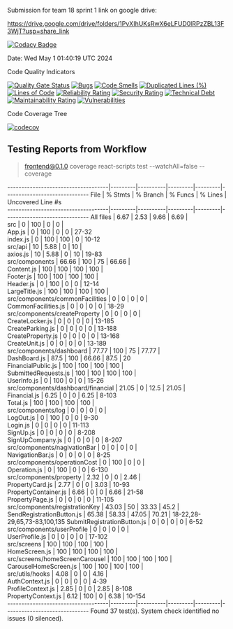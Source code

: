 Submission for team 18 sprint 1 link on google drive:

https://drive.google.com/drive/folders/1PvXIhUKsRwX6eLFUD0lRPzZBL13F3WjT?usp=share_link

[![Codacy Badge](https://app.codacy.com/project/badge/Grade/bb3c9af8236b4e89bc59c9172e2e41a3)](https://app.codacy.com/gh/JRB958/THE-390/dashboard?utm_source=gh&utm_medium=referral&utm_content=&utm_campaign=Badge_grade)

Date: Wed May  1 01:40:19 UTC 2024

Code Quality Indicators

[![Quality Gate Status](https://sonarcloud.io/api/project_badges/measure?project=NicholasWahome_THE-390&metric=alert_status)](https://sonarcloud.io/summary/new_code?id=NicholasWahome_THE-390)
[![Bugs](https://sonarcloud.io/api/project_badges/measure?project=NicholasWahome_THE-390&metric=bugs)](https://sonarcloud.io/summary/new_code?id=NicholasWahome_THE-390)
[![Code Smells](https://sonarcloud.io/api/project_badges/measure?project=NicholasWahome_THE-390&metric=code_smells)](https://sonarcloud.io/summary/new_code?id=NicholasWahome_THE-390)
[![Duplicated Lines (%)](https://sonarcloud.io/api/project_badges/measure?project=NicholasWahome_THE-390&metric=duplicated_lines_density)](https://sonarcloud.io/summary/new_code?id=NicholasWahome_THE-390)
[![Lines of Code](https://sonarcloud.io/api/project_badges/measure?project=NicholasWahome_THE-390&metric=ncloc)](https://sonarcloud.io/summary/new_code?id=NicholasWahome_THE-390)
[![Reliability Rating](https://sonarcloud.io/api/project_badges/measure?project=NicholasWahome_THE-390&metric=reliability_rating)](https://sonarcloud.io/summary/new_code?id=NicholasWahome_THE-390)
[![Security Rating](https://sonarcloud.io/api/project_badges/measure?project=NicholasWahome_THE-390&metric=security_rating)](https://sonarcloud.io/summary/new_code?id=NicholasWahome_THE-390)
[![Technical Debt](https://sonarcloud.io/api/project_badges/measure?project=NicholasWahome_THE-390&metric=sqale_index)](https://sonarcloud.io/summary/new_code?id=NicholasWahome_THE-390)
[![Maintainability Rating](https://sonarcloud.io/api/project_badges/measure?project=NicholasWahome_THE-390&metric=sqale_rating)](https://sonarcloud.io/summary/new_code?id=NicholasWahome_THE-390)
[![Vulnerabilities](https://sonarcloud.io/api/project_badges/measure?project=NicholasWahome_THE-390&metric=vulnerabilities)](https://sonarcloud.io/summary/new_code?id=NicholasWahome_THE-390)

Code Coverage Tree

[![codecov](https://codecov.io/gh/THE-390-Team/THE-390/graph/badge.svg?token=FW880JJXGB)](https://codecov.io/gh/THE-390-Team/THE-390)


## Testing Reports from Workflow


> frontend@0.1.0 coverage
> react-scripts test --watchAll=false --coverage

------------------------------------|---------|----------|---------|---------|------------------------------
File                                | % Stmts | % Branch | % Funcs | % Lines | Uncovered Line #s            
------------------------------------|---------|----------|---------|---------|------------------------------
All files                           |    6.67 |     2.53 |    9.66 |    6.69 |                              
 src                                |       0 |      100 |       0 |       0 |                              
  App.js                            |       0 |      100 |       0 |       0 | 27-32                        
  index.js                          |       0 |      100 |     100 |       0 | 10-12                        
 src/api                            |      10 |     5.88 |       0 |      10 |                              
  axios.js                          |      10 |     5.88 |       0 |      10 | 19-83                        
 src/components                     |   66.66 |      100 |      75 |   66.66 |                              
  Content.js                        |     100 |      100 |     100 |     100 |                              
  Footer.js                         |     100 |      100 |     100 |     100 |                              
  Header.js                         |       0 |      100 |       0 |       0 | 12-14                        
  LargeTitle.js                     |     100 |      100 |     100 |     100 |                              
 src/components/commonFacilities    |       0 |        0 |       0 |       0 |                              
  CommonFacilities.js               |       0 |        0 |       0 |       0 | 18-29                        
 src/components/createProperty      |       0 |        0 |       0 |       0 |                              
  CreateLocker.js                   |       0 |        0 |       0 |       0 | 13-185                       
  CreateParking.js                  |       0 |        0 |       0 |       0 | 13-188                       
  CreateProperty.js                 |       0 |        0 |       0 |       0 | 13-168                       
  CreateUnit.js                     |       0 |        0 |       0 |       0 | 13-189                       
 src/components/dashboard           |   77.77 |      100 |      75 |   77.77 |                              
  DashBoard.js                      |    87.5 |      100 |   66.66 |    87.5 | 20                           
  FinancialPublic.js                |     100 |      100 |     100 |     100 |                              
  SubmittedRequests.js              |     100 |      100 |     100 |     100 |                              
  UserInfo.js                       |       0 |      100 |       0 |       0 | 15-26                        
 src/components/dashboard/financial |   21.05 |        0 |    12.5 |   21.05 |                              
  Financial.js                      |    6.25 |        0 |       0 |    6.25 | 8-103                        
  Total.js                          |     100 |      100 |     100 |     100 |                              
 src/components/log                 |       0 |        0 |       0 |       0 |                              
  LogOut.js                         |       0 |      100 |       0 |       0 | 9-30                         
  Login.js                          |       0 |        0 |       0 |       0 | 11-113                       
  SignUp.js                         |       0 |        0 |       0 |       0 | 8-208                        
  SignUpCompany.js                  |       0 |        0 |       0 |       0 | 8-207                        
 src/components/nagivationBar       |       0 |        0 |       0 |       0 |                              
  NavigationBar.js                  |       0 |        0 |       0 |       0 | 8-25                         
 src/components/operationCost       |       0 |      100 |       0 |       0 |                              
  Operation.js                      |       0 |      100 |       0 |       0 | 6-130                        
 src/components/property            |    2.32 |        0 |       0 |    2.46 |                              
  PropertyCard.js                   |    2.77 |        0 |       0 |    3.03 | 10-93                        
  PropertyContainer.js              |    6.66 |        0 |       0 |    6.66 | 21-58                        
  PropertyPage.js                   |       0 |        0 |       0 |       0 | 11-105                       
 src/components/registrationKey     |   43.03 |       50 |   33.33 |    45.2 |                              
  SendRegistrationButton.js         |   65.38 |    58.33 |   47.05 |   70.21 | 18-22,28-29,65,73-83,100,135 
  SubmitRegistrationButton.js       |       0 |        0 |       0 |       0 | 6-52                         
 src/components/userProfile         |       0 |        0 |       0 |       0 |                              
  UserProfile.js                    |       0 |        0 |       0 |       0 | 17-102                       
 src/screens                        |     100 |      100 |     100 |     100 |                              
  HomeScreen.js                     |     100 |      100 |     100 |     100 |                              
 src/screens/homeScreenCarousel     |     100 |      100 |     100 |     100 |                              
  CarouselHomeScreen.js             |     100 |      100 |     100 |     100 |                              
 src/utils/hooks                    |    4.08 |        0 |       0 |    4.16 |                              
  AuthContext.js                    |       0 |        0 |       0 |       0 | 4-39                         
  ProfileContext.js                 |    2.85 |        0 |       0 |    2.85 | 8-108                        
  PropertyContext.js                |    6.12 |      100 |       0 |    6.38 | 10-154                       
------------------------------------|---------|----------|---------|---------|------------------------------
Found 37 test(s).
System check identified no issues (0 silenced).
